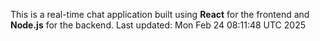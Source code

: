 This is a real-time chat application built using **React** for the frontend and **Node.js** for the backend.
Last updated: Mon Feb 24 08:11:48 UTC 2025
